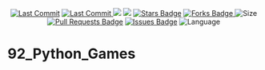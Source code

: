 <p align="center"> 
<a href="https://github.com/milaan9"><img src="https://img.shields.io/static/v1?logo=github&label=maintainer&message=milaan9&color=ff3300" alt="Last Commit"/></a> 
<a href="https://github.com/milaan9/92_Python_Games/graphs/commit-activity"><img src="https://img.shields.io/github/last-commit/milaan9/92_Python_Games.svg?colorB=ff8000&style=flat" alt="Last Commit"/> </a> 
<a href="https://github.com/milaan9/92_Python_Games/pulse" alt="Activity"><img src="https://img.shields.io/github/commit-activity/m/milaan9/92_Python_Games.svg?colorB=teal&style=flat" /></a> 
<a href="https://hits.seeyoufarm.com"><img src="https://hits.seeyoufarm.com/api/count/incr/badge.svg?url=https%3A%2F%2Fgithub.com%2Fmilaan9%2F92_Python_Games&count_bg=%231DC92C&title_bg=%23555555&icon=&icon_color=%23E7E7E7&title=views&edge_flat=false"/></a>
<a href="https://github.com/milaan9/92_Python_Games/stargazers"><img src="https://img.shields.io/github/stars/milaan9/92_Python_Games.svg?colorB=1a53ff" alt="Stars Badge"/></a>
<a href="https://github.com/milaan9/92_Python_Games/network/members"><img src="https://img.shields.io/github/forks/milaan9/92_Python_Games" alt="Forks Badge"/> </a>
<img src="https://img.shields.io/github/repo-size/milaan9/92_Python_Games.svg?colorB=CC66FF&style=flat" alt="Size"/>
<a href="https://github.com/milaan9/92_Python_Games/pulls"><img src="https://img.shields.io/github/issues-pr/milaan9/92_Python_Games.svg?colorB=yellow&style=flat" alt="Pull Requests Badge"/></a>
<a href="https://github.com/milaan9/92_Python_Games/issues"><img src="https://img.shields.io/github/issues/milaan9/92_Python_Games.svg?colorB=yellow&style=flat" alt="Issues Badge"/></a>
<img src="https://img.shields.io/github/languages/top/milaan9/92_Python_Games.svg?colorB=996600&style=flat" alt="Language"/> </a> 
</p> 
<!--<img src="https://badges.pufler.dev/contributors/milaan9/01_Python_Introduction?size=50&padding=5&bots=true" alt="milaan9"/>-->


# 92_Python_Games
